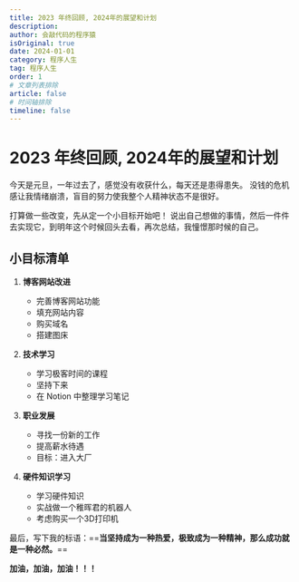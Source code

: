 ```yaml
---
title: 2023 年终回顾, 2024年的展望和计划
description:
author: 会敲代码的程序猿
isOriginal: true
date: 2024-01-01
category: 程序人生
tag: 程序人生
order: 1
# 文章列表排除
article: false
# 时间轴排除
timeline: false
---
```


# 2023 年终回顾, 2024年的展望和计划

今天是元旦，一年过去了，感觉没有收获什么，每天还是患得患失。
没钱的危机感让我情绪崩溃，盲目的努力使我整个人精神状态不是很好。

打算做一些改变，先从定一个小目标开始吧！
说出自己想做的事情，然后一件件去实现它，到明年这个时候回头去看，再次总结，我憧憬那时候的自己。

## 小目标清单

1. **博客网站改进**
    - 完善博客网站功能
    - 填充网站内容
    - 购买域名
    - 搭建图床

2. **技术学习**
    - 学习极客时间的课程
    - 坚持下来
    - 在 Notion 中整理学习笔记

3. **职业发展**
    - 寻找一份新的工作
    - 提高薪水待遇
    - 目标：进入大厂

4. **硬件知识学习**
    - 学习硬件知识
    - 实战做一个稚晖君的机器人
    - 考虑购买一个3D打印机

最后，写下我的标语：==**当坚持成为一种热爱，极致成为一种精神，那么成功就是一种必然。**==

**加油，加油，加油！！！**

